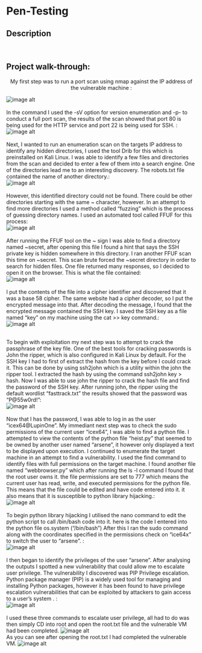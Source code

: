 # Pen-Testing
 <h2>Description</h2>

<br />

<h2>Project walk-through:</h2>

<p align="center">
My first step was to run a port scan using nmap against the IP address of the vulnerable machine : <br/>

![image alt](https://github.com/Samuel-James971/Pen-Testing/blob/main/1.png?raw=true)
<br />
<br />
In the command I used the -sV option for version enumeration and -p- to conduct a full port scan, the results of the scan showed that port 80 is being used for the HTTP service and port 22 is being used for SSH. :  <br/>
![image alt](https://github.com/Samuel-James971/Pen-Testing/blob/main/2.png?raw=true)
<br />
<br />
Next, I wanted to run an enumeration scan on the targets IP address to identify any hidden directories, I used the tool Drib for this which is preinstalled on Kali Linux. I was able to identify a few files and directories from the scan and decided to enter a few of them into a search engine. One of the directories lead me to an interesting discovery. The robots.txt file contained the name of another directory.: <br/>
![image alt](https://github.com/Samuel-James971/Pen-Testing/blob/main/3.png?raw=true)
<br />
<br />
However, this identified directory could not be found. There could be other directories starting with the same ~ character, however. In an attempt to find more directories I used a method called “fuzzing” which is the process of guessing directory names. I used an automated tool called FFUF for this process:   <br/>
![image alt](https://github.com/Samuel-James971/Pen-Testing/blob/main/4.png?raw=true)
<br />
<br />
After running the FFUF tool on the ~ sign I was able to find a directory named ~secret, after opening this file I found a hint that says the SSH private key is hidden somewhere in this directory. I ran another FFUF scan this time on ~secret. This scan brute forced the ~secret directory in order to search for hidden files. One file returned many responses, so I decided to open it on the browser. This is what the file contained:  <br/>
![image alt](https://github.com/Samuel-James971/Pen-Testing/blob/main/5.png?raw=true)
<br />
<br />
I put the contents of the file into a cipher identifier and discovered that it was a base 58 cipher. The same website had a cipher decoder, so I put the encrypted message into that. After decoding the message, I found that the encrypted message contained the SSH key. I saved the SSH key as a file named “key” on my machine using the cat >> key command.:  <br/>
![image alt](https://github.com/Samuel-James971/Pen-Testing/blob/main/7.png?raw=true)
<br />
<br />

To begin with exploitation my next step was to attempt to crack the passphrase of the key file. One of the best tools for cracking passwords is John the ripper, which is also configured in Kali Linux by default. For the SSH key I had to first of extract the hash from the key before I could crack it. This can be done by using ssh2john which is a utility within the john the ripper tool. I extracted the hash by using the command ssh2john key > hash. 
Now I was able to use john the ripper to crack the hash file and find the password of the SSH key. After running john, the ripper using the default wordlist “fasttrack.txt” the results showed that the password was “P@55w0rd!”:  <br/>
![image alt](https://github.com/Samuel-James971/Pen-Testing/blob/main/8.png?raw=true)
<br />
<br />
Now that I has the password, I was able to log in as the user “icex64@LupinOne”. My immediant next step was to check the sudo permissions of the current user “icex64”, I was able to find a python file. I attempted to view the contents of the python file “heist.py” that seemed to be owned by another user named “arsene”, it however only displayed a text to be displayed upon execution. I continued to enumerate the target machine in an attempt to find a vulnerability. 
I used the find command to identify files with full permissions on the target machine. I found another file named “webbrowser.py” which after running the ls -l command I found that the root user owns it. the file permissions are set to 777 which means the current user has read, write, and executed permissions for the python file. This means that the file could be edited and have code entered into it. it also means that it is susceptible to python library hijacking.:  <br/>
![image alt](https://github.com/Samuel-James971/Pen-Testing/blob/main/9.png?raw=true)
<br />
<br />
 To begin python library hijacking I utilised the nano command to edit the python script to call /bin/bash code into it. here is the code I entered into the python file os.system (“/bin/bash”)
After this I ran the sudo command along with the coordinates specified in the permissions check on “ice64x” to switch the user to “arsene”. 
:  <br/>
![image alt](https://github.com/Samuel-James971/Pen-Testing/blob/main/10.png?raw=true)
<br />
<br />
I then began to identify the privileges of the user “arsene”. After analysing the outputs I spotted a new vulnerability that could allow me to escalate user privilege. The vulnerability I discovered was PIP Privilege escalation. Python package manager (PIP) is a widely used tool for managing and installing Python packages, however it has been found to have privilege escalation vulnerabilities that can be exploited by attackers to gain access to a user’s system . 
:  <br/>
![image alt](https://github.com/Samuel-James971/Pen-Testing/blob/main/11.png?raw=true)
<br />
<br />
I used these three commands to escalate user privilege, all had to do was then simply CD into root and open the root.txt file and the vulnerable VM had been completed.
![image alt](https://github.com/Samuel-James971/Pen-Testing/blob/main/12.png?raw=true)
<br />
As you can see after opening the root.txt I had completed the vulnerable VM.
![image alt](https://github.com/Samuel-James971/Pen-Testing/blob/main/13.png?raw=true)





<!--
 ```diff
- text in red
+ text in green
! text in orange
# text in gray
@@ text in purple (and bold)@@
```
--!>
